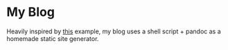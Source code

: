 # My Blog

Heavily inspired by [this](https://ekiim.xyz/blog/entries/blog-with-pandoc-and-git/) example, my blog uses a shell script + pandoc as a homemade static site generator.


